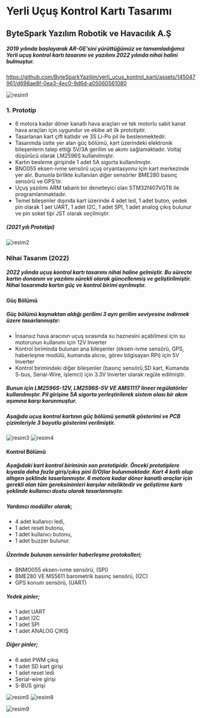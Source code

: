 # Yerli Uçuş Kontrol Kartı Tasarımı
## ByteSpark Yazılım Robotik ve Havacılık A.Ş

##### 2019 yılında başlayarak AR-GE’sini yürüttüğümüz ve tamamladığımız Yerli uçuş kontrol kartı tasarımı ve yazılımı 2022 yılında nihai halini bulmuştur. 



https://github.com/ByteSparkYazilim/yerli_ucus_kontrol_karti/assets/145047961/d698ae8f-0ea3-4ec0-9d6d-a05060561080

![resim1](https://github.com/ByteSparkYazilim/yerli_ucus_kontrol_karti/assets/145047961/19ea5555-78a4-433d-a5de-0375e504ebc0)

### 1. Prototip
* 6 motora kadar döner kanatlı hava araçları ve tek motorlu sabit kanat hava araçları için uygundur ve ekibe ait ilk prototiptir. 
* Tasarlanan kart çift katlıdır ve 3S Li-Po pil ile beslenmektedir.
* Tasarımda üstte yer alan güç bölümü, kart üzerindeki elektronik bileşenlerin talep ettiği 5V/3A gerilim ve akımı sağlamaktadır. Voltaj düşürücü olarak LM2596S kullanılmıştır. 
* Kartın besleme girişinde 1 adet 5A sigorta kullanılmıştır.
* BNO055 eksen-ivme sensörü uçuş oryantasyonu için kart merkezinde yer alır. Bununla birlikte kullanılan diğer sensörler BME280 basınç sensörü ve GPS’tir.
* Uçuş yazılımı ARM tabanlı bir denetleyici olan STM32f407VGT6 ile programlanmaktadır. 
* Temel bileşenler dışında kart üzerinde 4 adet led, 1 adet buton, yedek pin olarak 1 aet UART, 1 adet I2C, 1 adet SPI, 1 adet analog çıkış bulunur ve pin soket tipi JST olarak seçilmiştir.

  
##### (2021 yılı Prototipi)
![resim2](https://github.com/ByteSparkYazilim/yerli_ucus_kontrol_karti/assets/145047961/c2752817-7c5b-4334-9616-32fb712f59a9)


### Nihai Tasarım (2022)
##### 2022 yılında uçuş kontrol kartı tasarımı nihai haline gelmiştir. Bu süreçte kartın donanım ve yazılımı sürekli olarak güncellenmiş ve geliştirilmiştir. Nihai tasarımda kartın güç ve kontrol birimi ayrılmıştır.

#### Güç Bölümü
##### Güç bölümü kaynaktan aldığı gerilimi 3 ayrı gerilim seviyesine indirmek üzere tasarlanmıştır:
* İnsansız hava aracının uçuş sırasında su haznesini açabilmesi için su motorunun kullanımı için 12V Inverter
* Kontrol biriminda bulunan ana bileşenler (eksen-ivme sensörü, GPS, haberleşme modülü, kumanda alıcısı, görev bilgisayarı RPi) için 5V Inverter
* Kontrol birimindeki diğer bileşenler (basınç sensörü,SD kart, Kumanda S-bus, Serial-Wire, işlemci) için 3.3V Inverter olarak regüle edilmiştir.
##### Bunun için LM2596S-12V, LM2596S-5V VE AMS1117 lineer regülatörler kullanılmıştır. Pil girişine 5A sigorta yerleştirilerek sistem olası bir akım aşımına karşı korunmuştur.
##### Aşağıda uçuş kontrol kartının güç bölümü şematik gösterimi ve PCB çizimleriyle 3 boyutlu gösterimi verilmiştir.
![resim3](https://github.com/ByteSparkYazilim/yerli_ucus_kontrol_karti/assets/145047961/c9fdf8bf-8fbe-4098-a5ff-1cc1ce672c98)
![resim4](https://github.com/ByteSparkYazilim/yerli_ucus_kontrol_karti/assets/145047961/569b8312-f2d1-4892-89a2-3031e625cf1c)

#### Kontrol Bölümü
##### Aşağıdaki kart kontrol biriminin son prototipidir. Önceki prototiplere kıyasla daha fazla giriş/çıkış pini (I/O)lar bulunmaktadır. Kart 4 katlı olup altıgen şeklinde tasarlanmıştır. 6 motora kadar döner kanatlı araçlar için gerekli olan tüm gereksinimleri karşılar niteliktedir ve geliştirme kartı şeklinde kullanıcı dostu olarak tasarlanmıştır.

##### Yardımcı modüller olarak;
* 4 adet kullanıcı ledi, 
* 1 adet reset  butonu, 
* 1 adet kullanıcı butonu, 
* 1 adet buzzer bulunur.

##### Üzerinde bulunan sensörler haberleşme protokolleri;
* BNMO055 eksen-ivme sensörü, (SPI)
* BME280 VE MS5611 barometrik basınç sensörü, (I2C)
* GPS konum sensörü, (UART)


##### Yedek pinler;
* 1 adet UART
* 1 adet I2C
* 1 adet SPI
* 1 adet ANALOG ÇIKIŞ
 
##### Diğer pinler;
* 6 adet PWM çıkış
* 1 adet SD kart girişi
* 1 adet reset ledi
* Serial-wire girişi
* S-BUS girişi

![resim5](https://github.com/ByteSparkYazilim/yerli_ucus_kontrol_karti/assets/145047961/e1c8ac6c-0f81-4ffe-a183-5d1a72ceeb64)
![resim8](https://github.com/ByteSparkYazilim/yerli_ucus_kontrol_karti/assets/145047961/75c14ab0-2efe-4200-ad84-65a564868cbc)

![resim9](https://github.com/ByteSparkYazilim/yerli_ucus_kontrol_karti/assets/145047961/8e8bd869-02f7-4acd-bd45-4f7be7b1dbee)







